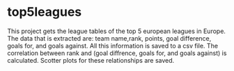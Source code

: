 # top5leagues
This project gets the league tables of the top 5 european leagues in Europe. The data that is extracted are: team name,rank, points, goal difference, goals for, and goals against. All this information is saved to a csv file. The correlation between rank and (goal diffrence, goals for, and goals against) is calculated. Scotter plots for these relationships are saved. 
